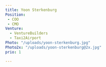 ```yaml
---
title: Yoon Sterkenburg
Position:
 - COO
 - CMO
Venture:
  - VentureBuilders
  - Taxi2Airport
Photo: "/uploads/yoon-sterkenburg.jpg"
Photo2x: "/uploads/yoon-sterkenburg@2x.jpg"
prio: 1

---
```


